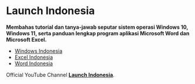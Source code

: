 # Launch Indonesia

**Membahas tutorial dan tanya-jawab seputar sistem operasi Windows 10, Windows 11, serta panduan lengkap program aplikasi Microsoft Word dan Microsoft Excel.**

- [Windows Indonesia](https://windowsindonesia.id)
- [Excel Indonesia](https://excelindonesia.id)
- [Word Indonesia](https://wordindonesia.id)

Official YouTube Channel [**Launch Indonesia**](https://www.youtube.com/channel/UCxNKZsgtxVGnzcqjNd7ZFFQ).
